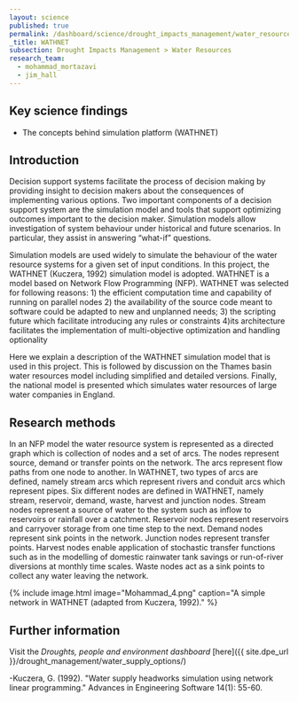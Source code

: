 ```yaml
---
layout: science
published: true
permalink: /dashboard/science/drought_impacts_management/water_resources/wathnet/
_title: WATHNET
subsection: Drought Impacts Management > Water Resources
research_team:
  - mohammad_mortazavi
  - jim_hall
---
```

## Key science findings

* The concepts behind simulation platform (WATHNET) 

## Introduction 

Decision support systems facilitate the process of decision making by providing insight to decision makers about the consequences of implementing various options. Two important components of a decision support system are the simulation model and tools that support optimizing outcomes important to the decision maker. Simulation models allow investigation of system behaviour under historical and future scenarios. In particular, they assist in answering “what-if” questions.

Simulation models are used widely to simulate the behaviour of the water resource systems for a given set of input conditions. In this project, the WATHNET (Kuczera, 1992) simulation model is adopted. WATHNET is a model based on Network Flow Programming (NFP). WATHNET was selected for following reasons: 1) the efficient computation time and capability of running on parallel nodes 2) the availability of the source code meant to software could be adapted to new and unplanned needs; 3) the scripting future which facilitate introducing any rules or constraints 4)its architecture facilitates the implementation of multi-objective optimization and handling optionality  

Here we explain a description of the WATHNET simulation model that is used in this project. This is followed by discussion on the Thames basin water resources model including simplified and detailed versions. Finally, the national model is presented which simulates water resources of large water companies in England.

## Research methods

In an NFP model the water resource system is represented as a directed graph which is collection of nodes and a set of arcs. The nodes represent source, demand or transfer points on the network. The arcs represent flow paths from one node to another. In WATHNET, two types of arcs are defined, namely stream arcs which represent rivers and conduit arcs which represent pipes. Six different nodes are defined in WATHNET, namely stream, reservoir, demand, waste, harvest and junction nodes. Stream nodes represent a source of water to the system such as inflow to reservoirs or rainfall over a catchment. Reservoir nodes represent reservoirs and carryover storage from one time step to the next. Demand nodes represent sink points in the network. Junction nodes represent transfer points. Harvest nodes enable application of stochastic transfer functions such as in the modelling of domestic rainwater tank savings or run-of-river diversions at monthly time scales. Waste nodes act as a sink points to collect any water leaving the network.

{% include 
	image.html 
	image="Mohammad_4.png" 
	caption="A simple network in WATHNET (adapted from Kuczera, 1992)." 
%}

## Further information
Visit the _Droughts, people and environment dashboard_ [here]({{ site.dpe_url }}/drought_management/water_supply_options/)

-Kuczera, G. (1992). "Water supply headworks simulation using network linear programming." Advances in Engineering Software 14(1): 55-60.
